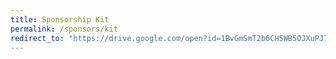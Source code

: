 ```yaml
---
title: Sponsorship Kit
permalink: /sponsors/kit
redirect_to: "https://drive.google.com/open?id=1BvGmSmT2b6CH5WB5OJXuPJ71U2nzljcE"
---
```

